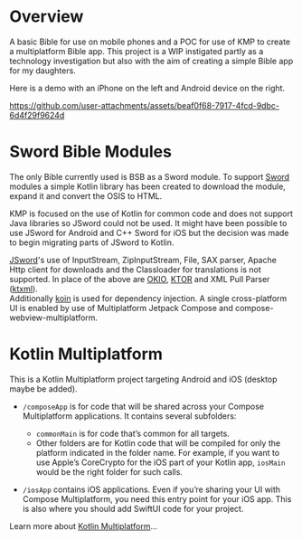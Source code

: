 # Overview

A basic Bible for use on mobile phones and a POC for use of KMP to create a multiplatform Bible app.
This project is a WIP instigated partly as a technology investigation but also with the aim of creating a simple Bible app for my daughters.

Here is a demo with an iPhone on the left and Android device on the right.

https://github.com/user-attachments/assets/beaf0f68-7917-4fcd-9dbc-6d4f29f9624d


# Sword Bible Modules

The only Bible currently used is BSB as a Sword module.  To support [Sword](https://www.crosswire.org/sword/index.jsp) modules a simple Kotlin library 
has been created to download the module, expand it and convert the OSIS to HTML.  

KMP is focused on the use of Kotlin for common code and does not support Java libraries so JSword could 
not be used.  It might have been possible to use JSword for Android and C++ Sword for iOS but the 
decision was made to begin migrating parts of JSword to Kotlin.

[JSword](https://www.crosswire.org/jsword/)'s use of InputStream, ZipInputStream, File, SAX parser, Apache Http client for downloads and the Classloader for translations is not supported.
In place of the above are [OKIO](https://github.com/square/okio), [KTOR](https://ktor.io/) and XML Pull Parser ([ktxml](https://github.com/kobjects/ktxml)).  
Additionally [koin](https://insert-koin.io/) is used for dependency injection. 
A single cross-platform UI is enabled by use of Multiplatform Jetpack Compose and compose-webview-multiplatform.

# Kotlin Multiplatform

This is a Kotlin Multiplatform project targeting Android and iOS (desktop maybe be added).

* `/composeApp` is for code that will be shared across your Compose Multiplatform applications.
  It contains several subfolders:
  - `commonMain` is for code that’s common for all targets.
  - Other folders are for Kotlin code that will be compiled for only the platform indicated in the folder name.
    For example, if you want to use Apple’s CoreCrypto for the iOS part of your Kotlin app,
    `iosMain` would be the right folder for such calls.

* `/iosApp` contains iOS applications. Even if you’re sharing your UI with Compose Multiplatform, 
  you need this entry point for your iOS app. This is also where you should add SwiftUI code for your project.


Learn more about [Kotlin Multiplatform](https://www.jetbrains.com/help/kotlin-multiplatform-dev/get-started.html)…

